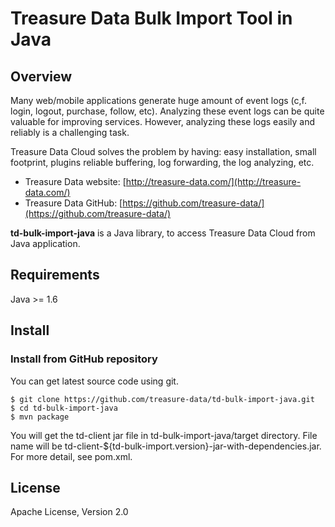 # Treasure Data Bulk Import Tool in Java

## Overview

Many web/mobile applications generate huge amount of event logs (c,f. login,
logout, purchase, follow, etc).  Analyzing these event logs can be quite
valuable for improving services.  However, analyzing these logs easily and 
reliably is a challenging task.

Treasure Data Cloud solves the problem by having: easy installation, small 
footprint, plugins reliable buffering, log forwarding, the log analyzing, etc.

  * Treasure Data website: [http://treasure-data.com/](http://treasure-data.com/)
  * Treasure Data GitHub: [https://github.com/treasure-data/](https://github.com/treasure-data/)

**td-bulk-import-java** is a Java library, to access Treasure Data Cloud from Java application.

## Requirements

Java >= 1.6

## Install

### Install from GitHub repository

You can get latest source code using git.

    $ git clone https://github.com/treasure-data/td-bulk-import-java.git
    $ cd td-bulk-import-java
    $ mvn package

You will get the td-client jar file in td-bulk-import-java/target 
directory.  File name will be td-client-${td-bulk-import.version}-jar-with-dependencies.jar.
For more detail, see pom.xml.

## License

Apache License, Version 2.0


